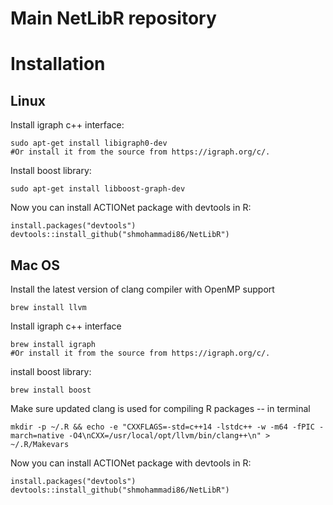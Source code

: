 # Main NetLibR repository

# Installation 

## Linux

Install igraph c++ interface:

```{bash, echo = TRUE}
sudo apt-get install libigraph0-dev
#Or install it from the source from https://igraph.org/c/.
```
Install boost library:

```{bash, echo = TRUE}
sudo apt-get install libboost-graph-dev
```

Now you can install ACTIONet package with devtools in R:

```{r, echo = TRUE}
install.packages("devtools")
devtools::install_github("shmohammadi86/NetLibR")
```

## Mac OS

Install the latest version of clang compiler with OpenMP support

```{bash, echo=TRUE}
brew install llvm
```

Install igraph c++ interface

```{bash, echo=TRUE}
brew install igraph
#Or install it from the source from https://igraph.org/c/.
```

install boost library:


```{bash, echo=TRUE}
brew install boost
```

Make sure updated clang is used for compiling R packages -- in terminal

```{bash, echo=TRUE}
mkdir -p ~/.R && echo -e "CXXFLAGS=-std=c++14 -lstdc++ -w -m64 -fPIC -march=native -O4\nCXX=/usr/local/opt/llvm/bin/clang++\n" > ~/.R/Makevars
```

Now you can install ACTIONet package with devtools in R:

```{r, echo = TRUE}
install.packages("devtools")
devtools::install_github("shmohammadi86/NetLibR")
```


